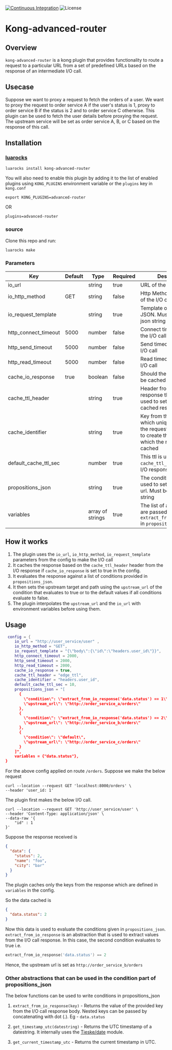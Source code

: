 [![Continuous Integration](https://github.com/dream11/kong-advanced-router/actions/workflows/ci.yml/badge.svg)](https://github.com/dream11/kong-advanced-router/actions/workflows/ci.yml)
![License](https://img.shields.io/badge/license-MIT-green.svg)

# Kong-advanced-router

## Overview

`kong-advanced-router` is a kong plugin that provides functionality to route a request to a particular URL from a set of predefined URLs based on the response of an intermediate I/O call.

## Usecase

Suppose we want to proxy a request to fetch the orders of a user. We want to proxy the request to order service A if the user's status is 1, proxy to order service B if the status is 2 and to order service C otherwise. This plugin can be used to fetch the user details before proxying the request. The upstream service will be set as order service A, B, or C based on the response of this call.

## Installation

### [luarocks](https://luarocks.org/modules/dream11/kong-advanced-router)
```bash
luarocks install kong-advanced-router
```

You will also need to enable this plugin by adding it to the list of enabled plugins using `KONG_PLUGINS` environment variable or the `plugins` key in `kong.conf`

    export KONG_PLUGINS=advanced-router

OR

    plugins=advanced-router

### source
Clone this repo and run:
```
luarocks make
```

### Parameters

| Key | Default  | Type  | Required | Description |
| --- | --- | --- | --- | --- |
| io_url |  | string | true | URL of the I/O call |
| io_http_method | GET | string | false | Http Method (GET, POST) of the I/O call |
| io_request_template |   | string | true | Template of the I/O call in JSON. Must be a valid json string |
| http_connect_timeout | 5000 | number | false | Connect timeout (ms) of the I/O call |
| http_send_timeout | 5000 | number | false | Send timeout (ms) of the I/O call |
| http_read_timeout | 5000 | number | false | Read timeout (ms) of the I/O call |
| cache_io_response | true | boolean | false | Should the I/O response be cached |
| cache_ttl_header |  | string | true | Header from the I/O response that will be used to set the ttl of the cached response |
| cache_identifier |  | string | true | Key from the request which uniquely identifies the request. This is used to create the key against which the response is cached |
| default_cache_ttl_sec |  | number | true | This ttl is used if `cache_ttl_header` in the I/O response is null |
| propositions_json |  | string | true | The conditions that are used to set the upstream url. Must be a valid json string |
| variables |  | array of strings | true | The list of all the keys that are passed to `extract_from_io_response` in `propositions_json` |

## How it works

1. The plugin uses the `io_url`, `io_http_method`, `io_request_template` parameters from the config to make the I/O call
2. It caches the response based on the `cache_ttl_header` header from the I/O response if `cache_io_response` is set to true in the config.
3. It evaluates the response against a list of conditions provided in `propositions_json`.
4. It then sets the upstream target and path using the `upstream_url` of the condition that evaluates to true or to the default values if all conditions evaluate to false.
5. The plugin interpolates the `upstream_url` and the `io_url` with environment variables before using them.

## Usage

```lua
 config = {
    io_url = "http://user_service/user" ,
    io_http_method = "GET",
    io_request_template = "{\"body\":{\"id\":\"headers.user_id\"}}",
    http_connect_timeout = 2000,
    http_send_timeout = 2000,
    http_read_timeout = 2000,
    cache_io_response = true,
    cache_ttl_header = "edge_ttl",
    cache_identifier = "headers.user_id",
    default_cache_ttl_sec = 10,
    propositions_json = "[
      {
        \"condition\": \"extract_from_io_response('data.status') == 1\",
        \"upstream_url\": \"http://order_service_a/orders\"
      },
      {
        \"condition\": \"extract_from_io_response('data.status') == 2\",
        \"upstream_url\": \"http://order_service_b/orders\"
      },
      {
        \"condition\": \"default\",
        \"upstream_url\": \"http://order_service_c/orders\"
      }
    ]",
    variables = {"data.status"},
}
```

For the above config applied on route `/orders`. Suppose we make the below request

```shell
curl --location --request GET 'localhost:8000/orders' \
--header 'user_id: 1'
```

The plugin first makes the below I/O call.
```shell
curl --location --request GET 'http://user_service/user' \
--header 'Content-Type: application/json' \
--data-raw '{
    "id" : 1
}'
```
Suppose the response received is

```json
{
  "data": {
    "status": 2,
    "name": "foo",
    "city": "bar"
  }
}
```

The plugin caches only the keys from the response which are defined in  `variables` in the config.

So the data cached is

```json
{
  "data.status": 2
}
```

Now this data is used to evaluate the conditions given in `propositions_json`. `extract_from_io_response` is an abstraction that is used to extract values from the I/O call response. In this case, the second condition evaluates to true i.e.
```lua
extract_from_io_response('data.status') == 2
```
Hence, the upstream url is set as `http://order_service_b/orders`

### Other abstractions that can be used in the condition part of propositions_json

The below functions can be used to write conditions in propositions_json

1. `extract_from_io_response(key)` - Returns the value of the provided key from the I/O call response body. Nested keys can be passed by concatenating with dot (.). Eg - `data.status`

2. `get_timestamp_utc(datestring)` - Returns the UTC timestamp of a datestring. It internally uses the [Tieske/date](https://github.com/Tieske/date) module.
3. `get_current_timestamp_utc` - Returns the current timestamp in UTC.



